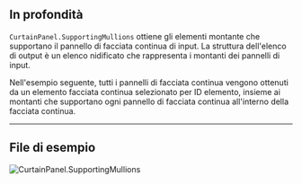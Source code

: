 ## In profondità
`CurtainPanel.SupportingMullions` ottiene gli elementi montante che supportano il pannello di facciata continua di input. La struttura dell'elenco di output è un elenco nidificato che rappresenta i montanti dei pannelli di input.

Nell'esempio seguente, tutti i pannelli di facciata continua vengono ottenuti da un elemento facciata continua selezionato per ID elemento, insieme ai montanti che supportano ogni pannello di facciata continua all'interno della facciata continua.
___
## File di esempio

![CurtainPanel.SupportingMullions](./Revit.Elements.CurtainPanel.SupportingMullions_img.jpg)
